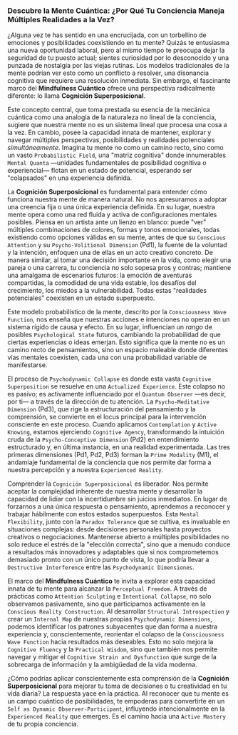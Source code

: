 ### Descubre la Mente Cuántica: ¿Por Qué Tu Conciencia Maneja Múltiples Realidades a la Vez?

¿Alguna vez te has sentido en una encrucijada, con un torbellino de emociones y posibilidades coexistiendo en tu mente? Quizás te entusiasma una nueva oportunidad laboral, pero al mismo tiempo te preocupa dejar la seguridad de tu puesto actual; sientes curiosidad por lo desconocido y una punzada de nostalgia por las viejas rutinas. Los modelos tradicionales de la mente podrían ver esto como un conflicto a resolver, una disonancia cognitiva que requiere una resolución inmediata. Sin embargo, el fascinante marco del **Mindfulness Cuántico** ofrece una perspectiva radicalmente diferente: lo llama **Cognición Superposicional**.

Este concepto central, que toma prestada su esencia de la mecánica cuántica como una analogía de la naturaleza no lineal de la conciencia, sugiere que nuestra mente no es un sistema lineal que procesa una cosa a la vez. En cambio, posee la capacidad innata de mantener, explorar y navegar múltiples perspectivas, posibilidades y realidades potenciales *simultáneamente*. Imagina tu mente no como un camino recto, sino como un vasto `Probabilistic Field`, una "matriz cognitiva" donde innumerables `Mental Quanta` —unidades fundamentales de posibilidad cognitiva o experiencial— flotan en un estado de potencial, esperando ser "colapsados" en una experiencia definida.

La **Cognición Superposicional** es fundamental para entender cómo funciona nuestra mente de manera natural. No nos apresuramos a adoptar una creencia fija o una única experiencia definida. En su lugar, nuestra mente opera como una red fluida y activa de configuraciones mentales posibles. Piensa en un artista ante un lienzo en blanco: puede "ver" múltiples combinaciones de colores, formas y tonos emocionales, todas existiendo como opciones válidas en su mente, antes de que su `Conscious Attention` y su `Psycho-Volitional Dimension` (Pd1), la fuente de la voluntad y la intención, enfoquen una de ellas en un acto creativo concreto. De manera similar, al tomar una decisión importante en la vida, como elegir una pareja o una carrera, tu conciencia no solo sopesa pros y contras; mantiene una amalgama de escenarios futuros: la emoción de aventuras compartidas, la comodidad de una vida estable, los desafíos del crecimiento, los miedos a la vulnerabilidad. Todas estas "realidades potenciales" coexisten en un estado superpuesto.

Este modelo probabilístico de la mente, descrito por la `Consciousness Wave Function`, nos enseña que nuestras acciones e intenciones no operan en un sistema rígido de causa y efecto. En su lugar, influencian un *rango* de posibles `Psychological State` futuros, cambiando la probabilidad de que ciertas experiencias o ideas emerjan. Esto significa que la mente no es un camino recto de pensamientos, sino un espacio maleable donde diferentes vías mentales coexisten, cada una con una probabilidad variable de manifestarse.

El proceso de `Psychodynamic Collapse` es donde esta vasta `Cognitive Superposition` se resuelve en una `Actualized Experience`. Este colapso no es pasivo; es activamente influenciado por el `Quantum Observer` —es decir, por ti— a través de la dirección de tu atención. La `Psycho-Meditative Dimension` (Pd3), que rige la estructuración del pensamiento y la comprensión, se convierte en el locus principal para la intervención consciente en este proceso. Cuando aplicamos `Contemplation` y `Active Knowing`, estamos ejerciendo `Cognitive Agency`, transformando la intuición cruda de la `Psycho-Conceptive Dimension` (Pd2) en entendimiento estructurado y, en última instancia, en una realidad experimentada. Las tres primeras dimensiones (Pd1, Pd2, Pd3) forman la `Prime Modality` (M1), el andamiaje fundamental de la conciencia que nos permite dar forma a nuestra percepción y a nuestra `Experienced Reality`.

Comprender la `Cognición Superposicional` es liberador. Nos permite aceptar la complejidad inherente de nuestra mente y desarrollar la capacidad de lidiar con la incertidumbre sin juicios inmediatos. En lugar de forzarnos a una única respuesta o pensamiento, aprendemos a reconocer y trabajar hábilmente con estos estados superpuestos. Esta `Mental Flexibility`, junto con la `Paradox Tolerance` que se cultiva, es invaluable en situaciones complejas: desde decisiones personales hasta proyectos creativos o negociaciones. Mantenerse abierto a múltiples posibilidades no solo reduce el estrés de la "elección correcta", sino que a menudo conduce a resultados más innovadores y adaptables que si nos comprometemos demasiado pronto con un único punto de vista, lo que podría llevar a `Destructive Interference` entre las `Psychodynamic Dimensiones`.

El marco del **Mindfulness Cuántico** te invita a explorar esta capacidad innata de tu mente para alcanzar la `Perceptual Freedom`. A través de prácticas como `Attention Sculpting` e `Intentional Collapse`, no solo observamos pasivamente, sino que participamos activamente en la `Conscious Reality Construction`. Al desarrollar `Structural Introspection` y crear un `Internal Map` de nuestras propias `Psychodynamic Dimensions`, podemos identificar los patrones subyacentes que dan forma a nuestra experiencia y, conscientemente, reorientar el colapso de la `Consciousness Wave Function` hacia resultados más deseables. Esto no solo mejora la `Cognitive Fluency` y la `Practical Wisdom`, sino que también nos permite navegar y mitigar el `Cognitive Strain and Dysfunction` que surge de la sobrecarga de información y la ambigüedad de la vida moderna.

¿Cómo podrías aplicar conscientemente esta comprensión de la **Cognición Superposicional** para mejorar tu toma de decisiones o tu creatividad en tu vida diaria? La respuesta yace en la práctica. Al reconocer que tu mente es un campo cuántico de posibilidades, te empoderas para convertirte en un `Self as Dynamic Observer-Participant`, influyendo intencionalmente en la `Experienced Reality` que emerges. Es el camino hacia una `Active Mastery` de tu propia conciencia.